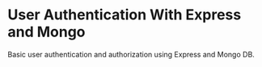 # User Authentication With Express and Mongo
Basic user authentication and authorization using Express and Mongo DB. 
